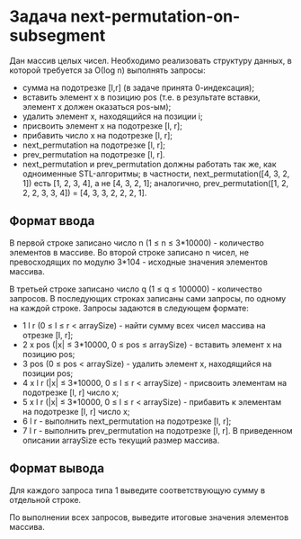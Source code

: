 Задача next-permutation-on-subsegment 
=====================================

Дан массив целых чисел. Необходимо реализовать структуру данных, в которой требуется за О(log n) выполнять запросы:

* сумма на подотрезке [l,r] (в задаче принята 0-индексация);
* вставить элемент x в позицию pos (т.е. в результате вставки, элемент x должен оказаться pos-ым);
* удалить элемент x, находящийся на позиции i;
* присвоить элемент x на подотрезке [l, r];
* прибавить число x на подотрезке [l, r];
* next_permutation на подотрезке [l, r];
* prev_permutation на подотрезке [l, r].
* next_permutation и prev_permutation должны работать так же, как одноименные STL-алгоритмы; в частности, next_permutation([4, 3, 2, 1]) есть [1, 2, 3, 4], а не [4, 3, 2, 1]; аналогично, prev_permutation([1, 2, 2, 2, 3, 3, 4]) = [4, 3, 3, 2, 2, 2, 1].

Формат ввода
-----------
В первой строке записано число n (1 ≤ n ≤ 3\*10000) - количество элементов в массиве. Во второй строке записано n чисел, не превосходящих по модулю 3*104 - исходные значения элементов массива.

В третьей строке записано число q (1 ≤ q ≤ 100000) - количество запросов. В последующих строках записаны сами запросы, по одному на каждой строке. Запросы задаются в следующем формате:

* 1 l r (0 ≤ l ≤ r < arraySize) - найти сумму всех чисел массива на отрезке [l, r];
* 2 x pos (|x| ≤ 3\*10000, 0 ≤ pos ≤ arraySize) - вставить элемент x на позицию pos;
* 3 pos (0 ≤ pos < arraySize) - удалить элемент x, находящийся на позиции pos;
* 4 x l r (|x| ≤ 3\*10000, 0 ≤ l ≤ r < arraySize) - присвоить элементам на подотрезке [l, r] число x;
* 5 x l r (|x| ≤ 3\*10000, 0 ≤ l ≤ r < arraySize) - прибавить к элементам на подотрезке [l, r] число x;
* 6 l r - выполнить next_permutation на подотрезке [l, r];
* 7 l r - выполнить prev_permutation на подотрезке [l, r].
В приведенном описании arraySize есть текущий размер массива.

Формат вывода
------------

Для каждого запроса типа 1 выведите соответствующую сумму в отдельной строке.

По выполнении всех запросов, выведите итоговые значения элементов массива.
